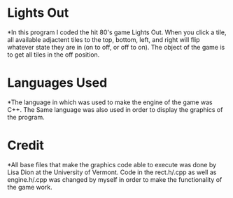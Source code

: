# Lights Out
*In this program I coded the hit 80's game Lights Out. When you click a tile, all 
available adjactent tiles to the top, bottom, left, and right will flip whatever 
state they are in (on to off, or off to on). The object of the game is to get all
tiles in the off position.

# Languages Used
*The language in which was used to make the engine of the game was C++. The Same language was also used in order to display the graphics of the program.

# Credit
*All base files that make the graphics code able to execute was done by Lisa Dion at the University of Vermont. Code in the rect.h/.cpp as well as engine.h/.cpp was changed by myself in order to make the functionality of the game work. 
